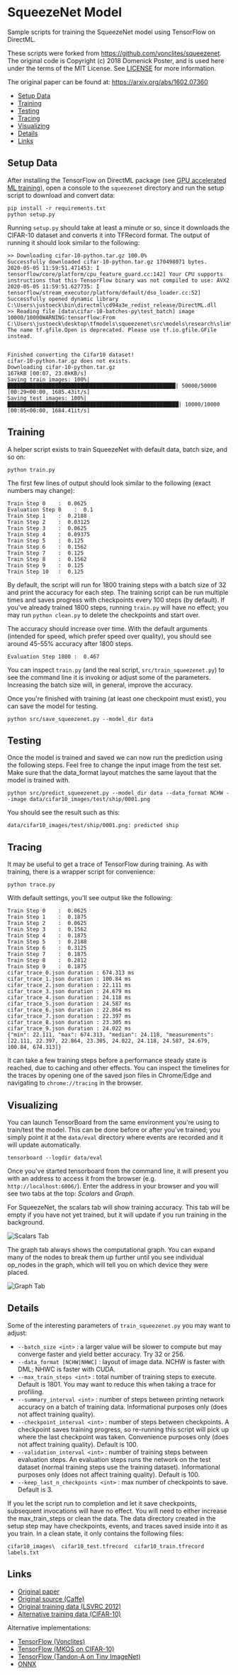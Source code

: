 # SqueezeNet Model <!-- omit in toc -->

Sample scripts for training the SqueezeNet model using TensorFlow on DirectML.

These scripts were forked from https://github.com/vonclites/squeezenet. The original code is Copyright (c) 2018 Domenick Poster, and is used here under the terms of the MIT License. See [LICENSE](./src/LICENSE) for more information.

The original paper can be found at: https://arxiv.org/abs/1602.07360

- [Setup Data](#setup-data)
- [Training](#training)
- [Testing](#testing)
- [Tracing](#tracing)
- [Visualizing](#visualizing)
- [Details](#details)
- [Links](#links)

## Setup Data

After installing the TensorFlow on DirectML package (see [GPU accelerated ML training](http://aka.ms/gpuinwsldocs)), open a console to the `squeezenet` directory and run the setup script to download and convert data:

```
pip install -r requirements.txt
python setup.py
```

Running `setup.py` should take at least a minute or so, since it downloads the CIFAR-10 dataset and converts it into TFRecord format. The output of running it should look similar to the following:

```
>> Downloading cifar-10-python.tar.gz 100.0%
Successfully downloaded cifar-10-python.tar.gz 170498071 bytes.
2020-05-05 11:59:51.471453: I tensorflow/core/platform/cpu_feature_guard.cc:142] Your CPU supports instructions that this TensorFlow binary was not compiled to use: AVX2
2020-05-05 11:59:51.627735: I tensorflow/stream_executor/platform/default/dso_loader.cc:52] Successfully opened dynamic library C:\Users\justoeck\bin\directml\cd94a3e_redist_release/DirectML.dll
>> Reading file [data\cifar-10-batches-py\test_batch] image 10000/10000WARNING:tensorflow:From C:\Users\justoeck\desktop\tfmodels\squeezenet\src\models\research\slim\datasets\dataset_utils.py:176: The name tf.gfile.Open is deprecated. Please use tf.io.gfile.GFile instead.


Finished converting the Cifar10 dataset!
cifar-10-python.tar.gz does not exists.
Downloading cifar-10-python.tar.gz
167kKB [00:07, 23.0kKB/s]
Saving train images: 100%|█████████████████████████████████████████████████████| 50000/50000 [00:29<00:00, 1685.43it/s]
Saving test images: 100%|██████████████████████████████████████████████████████| 10000/10000 [00:05<00:00, 1684.41it/s]
```

## Training

A helper script exists to train SqueezeNet with default data, batch size, and so on:

```
python train.py
```

The first few lines of output should look similar to the following (exact numbers may change):
```
Train Step 0    :  0.0625
Evaluation Step 0    :  0.1
Train Step 1    :  0.2188
Train Step 2    :  0.03125
Train Step 3    :  0.0625
Train Step 4    :  0.09375
Train Step 5    :  0.125
Train Step 6    :  0.1562
Train Step 7    :  0.125
Train Step 8    :  0.1562
Train Step 9    :  0.125
Train Step 10   :  0.125
```

By default, the script will run for 1800 training steps with a batch size of 32 and print the accuracy for each step. The training script can be run multiple times and saves progress with checkpoints every 100 steps (by default). If you've already trained 1800 steps, running `train.py` will have no effect; you may run `python clean.py` to delete the checkpoints and start over.

The accuracy should increase over time. With the default arguments (intended for speed, which prefer speed over quality), you should see around 45-55% accuracy after 1800 steps.

```
Evaluation Step 1800 :  0.467
```

You can inspect `train.py` (and the real script, `src/train_squeezenet.py`) to see the command line it is invoking or adjust some of the parameters. Increasing the batch size will, in general, improve the accuracy. 

Once you're finished with training (at least one checkpoint must exist), you can save the model for testing.

```
python src/save_squeezenet.py --model_dir data
```

## Testing

Once the model is trained and saved we can now run the prediction using the following steps. Feel free to change the input image from the test set. Make sure that the data_format layout matches the same layout that the model is trained with.

```
python src/predict_squeezenet.py --model_dir data --data_format NCHW --image data/cifar10_images/test/ship/0001.png
```

You should see the result such as this:

```
data/cifar10_images/test/ship/0001.png: predicted ship
```

## Tracing

It may be useful to get a trace of TensorFlow during training. As with training, there is a wrapper script for convenience:

```
python trace.py
```

With default settings, you'll see output like the following:

```
Train Step 0    :  0.0625
Train Step 1    :  0.1875
Train Step 2    :  0.0625
Train Step 3    :  0.1562
Train Step 4    :  0.1875
Train Step 5    :  0.2188
Train Step 6    :  0.3125
Train Step 7    :  0.1875
Train Step 8    :  0.2812
Train Step 9    :  0.1875
cifar_trace_0.json duration : 674.313 ms
cifar_trace_1.json duration : 100.84 ms
cifar_trace_2.json duration : 22.111 ms
cifar_trace_3.json duration : 24.679 ms
cifar_trace_4.json duration : 24.118 ms
cifar_trace_5.json duration : 24.587 ms
cifar_trace_6.json duration : 22.864 ms
cifar_trace_7.json duration : 22.397 ms
cifar_trace_8.json duration : 23.305 ms
cifar_trace_9.json duration : 24.022 ms
{"min": 22.111, "max": 674.313, "median": 24.118, "measurements": [22.111, 22.397, 22.864, 23.305, 24.022, 24.118, 24.587, 24.679, 100.84, 674.313]}
```

It can take a few training steps before a performance steady state is reached, due to caching and other effects. You can inspect the timelines for the traces by opening one of the saved json files in Chrome/Edge and navigating to `chrome://tracing` in the browser.

## Visualizing

You can launch TensorBoard from the same environment you're using to train/test the model. This can be done before or after you've trained; you simply point it at the `data/eval` directory where events are recorded and it will update automatically.

```
tensorboard --logdir data/eval
```

Once you've started tensorboard from the command line, it will present you with an address to access it from the browser (e.g. `http://localhost:6006/`). Enter the address in your browser and you will see two tabs at the top: *Scalars* and *Graph*. 

For SqueezeNet, the scalars tab will show training accuracy. This tab will be empty if you have not yet trained, but it will update if you run training in the background.

![Scalars Tab](Content/squeezenet_tboard_scalars.png)

The graph tab always shows the computational graph. You can expand many of the nodes to break them up further until you see individual op_nodes in the graph, which will tell you on which device they were placed.

![Graph Tab](Content/squeezenet_tboard_graph.png)

## Details

Some of the interesting parameters of `train_squeezenet.py` you may want to adjust:

- `--batch_size <int>` : a larger value will be slower to compute but may converge faster and yield better accuracy. Try 32 or 256.
- `--data_format [NCHW|NHWC]` : layout of image data. NCHW is faster with DML; NHWC is faster with CUDA.
- `--max_train_steps <int>` : total number of training steps to execute. Default is 1801. You may want to reduce this when taking a trace for profiling.
- `--summary_interval <int>` : number of steps between printing network accuracy on a batch of training data. Informational purposes only (does not affect training quality).
- `--checkpoint_interval <int>` : number of steps between checkpoints. A checkpoint saves training progress, so re-running this script will pick up where the last checkpoint was taken. Convenience purposes only (does not affect training quality). Default is 100.
- `--validation_interval <int>` : number of training steps between evaluation steps. An evaluation steps runs the network on the test dataset (normal training steps use the training dataset). Informational purposes only (does not affect training quality). Default is 100.
- `--keep_last_n_checkpoints <int>` : max number of checkpoints to save. Default is 3.

If you let the script run to completion and let it save checkpoints, subsequent invocations will have no effect. You will need to either increase the max_train_steps or clean the data. The data directory created in the setup step may have checkpoints, events, and traces saved inside into it as you train. In a clean state, it only contains the following files:

```
cifar10_images\  cifar10_test.tfrecord  cifar10_train.tfrecord  labels.txt
```

## Links

- [Original paper](https://arxiv.org/abs/1602.07360)
- [Original source (Caffe)](https://github.com/forresti/SqueezeNet)
- [Original training data (LSVRC 2012)](http://www.image-net.org/challenges/LSVRC/2012/)
- [Alternative training data (CIFAR-10)](https://www.cs.toronto.edu/~kriz/cifar.html)

Alternative implementations:
- [TensorFlow (Vonclites)](https://github.com/vonclites/squeezenet)
- [TensorFlow (MKOS on CIFAR-10)](https://github.com/mkos/squeezenet)
- [TensorFlow (Tandon-A on Tiny ImageNet)](https://github.com/Tandon-A/SqueezeNet)
- [ONNX](https://github.com/onnx/models/tree/master/vision/classification/squeezenet/squeezenet)